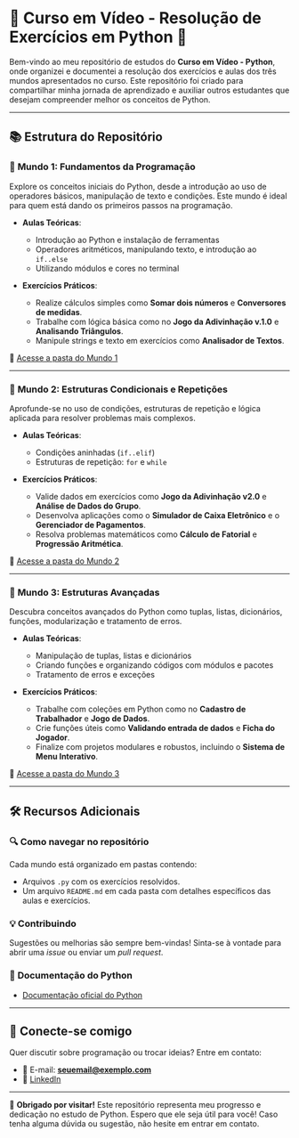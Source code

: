# 🐍 Curso em Vídeo - Resolução de Exercícios em Python 🚀

Bem-vindo ao meu repositório de estudos do **Curso em Vídeo - Python**, onde organizei e documentei a resolução dos exercícios e aulas dos três mundos apresentados no curso. Este repositório foi criado para compartilhar minha jornada de aprendizado e auxiliar outros estudantes que desejam compreender melhor os conceitos de Python.

---

## 📚 Estrutura do Repositório

### 🌟 **Mundo 1: Fundamentos da Programação**
Explore os conceitos iniciais do Python, desde a introdução ao uso de operadores básicos, manipulação de texto e condições. Este mundo é ideal para quem está dando os primeiros passos na programação.

- **Aulas Teóricas**:
  - Introdução ao Python e instalação de ferramentas
  - Operadores aritméticos, manipulando texto, e introdução ao `if..else`
  - Utilizando módulos e cores no terminal

- **Exercícios Práticos**:
  - Realize cálculos simples como **Somar dois números** e **Conversores de medidas**.
  - Trabalhe com lógica básica como no **Jogo da Adivinhação v.1.0** e **Analisando Triângulos**.
  - Manipule strings e texto em exercícios como **Analisador de Textos**.

📁 [Acesse a pasta do Mundo 1]([./Mundo1](https://github.com/IgorMoriera/Curso_em_video--Python/tree/main/Mundo%201))

---

### 🌟 **Mundo 2: Estruturas Condicionais e Repetições**
Aprofunde-se no uso de condições, estruturas de repetição e lógica aplicada para resolver problemas mais complexos.

- **Aulas Teóricas**:
  - Condições aninhadas (`if..elif`)
  - Estruturas de repetição: `for` e `while`

- **Exercícios Práticos**:
  - Valide dados em exercícios como **Jogo da Adivinhação v2.0** e **Análise de Dados do Grupo**.
  - Desenvolva aplicações como o **Simulador de Caixa Eletrônico** e o **Gerenciador de Pagamentos**.
  - Resolva problemas matemáticos como **Cálculo de Fatorial** e **Progressão Aritmética**.

📁 [Acesse a pasta do Mundo 2]([./Mundo2](https://github.com/IgorMoriera/Curso_em_video--Python/tree/main/Mundo%202))

---

### 🌟 **Mundo 3: Estruturas Avançadas**
Descubra conceitos avançados do Python como tuplas, listas, dicionários, funções, modularização e tratamento de erros.

- **Aulas Teóricas**:
  - Manipulação de tuplas, listas e dicionários
  - Criando funções e organizando códigos com módulos e pacotes
  - Tratamento de erros e exceções

- **Exercícios Práticos**:
  - Trabalhe com coleções em Python como no **Cadastro de Trabalhador** e **Jogo de Dados**.
  - Crie funções úteis como **Validando entrada de dados** e **Ficha do Jogador**.
  - Finalize com projetos modulares e robustos, incluindo o **Sistema de Menu Interativo**.

📁 [Acesse a pasta do Mundo 3]([./Mundo3](https://github.com/IgorMoriera/Curso_em_video--Python/tree/main/Mundo%203))

---

## 🛠️ Recursos Adicionais

### 🔍 **Como navegar no repositório**
Cada mundo está organizado em pastas contendo:
- Arquivos `.py` com os exercícios resolvidos.
- Um arquivo `README.md` em cada pasta com detalhes específicos das aulas e exercícios.

### 💡 **Contribuindo**
Sugestões ou melhorias são sempre bem-vindas! Sinta-se à vontade para abrir uma *issue* ou enviar um *pull request*.

### 📘 **Documentação do Python**
- [Documentação oficial do Python](https://docs.python.org/3/)

---

## 🤝 Conecte-se comigo
Quer discutir sobre programação ou trocar ideias? Entre em contato:
- 📧 E-mail: **seuemail@exemplo.com**
- 💼 [LinkedIn](https://linkedin.com/in/seuperfil)

---
🌟 **Obrigado por visitar!** Este repositório representa meu progresso e dedicação no estudo de Python. Espero que ele seja útil para você! Caso tenha alguma dúvida ou sugestão, não hesite em entrar em contato.
